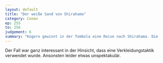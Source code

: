 ```yaml
---
layout: default
title: "Der weiße Sand von Shirahama"
category: Conan
ep: 255
to: 256
judgement: 6
summary: "Kogoro gewinnt in der Tombola eine Reise nach Shirahama. Die drei lernen dort eine Gruppe Medizinstudenten kennen, deren internes Verhältnis sehr angeknackst ist."
---
```


Der Fall war ganz interessant in der Hinsicht, dass eine Verkleidungstaktik verwendet wurde. Ansonsten leider etwas unspektakulär.